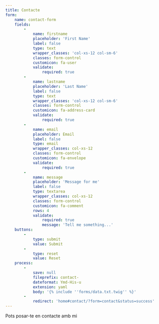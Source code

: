 ```yaml
---
title: Contacte
form:
    name: contact-form
    fields:
        -
            name: firstname
            placeholder: 'First Name'
            label: false
            type: text
            wrapper_classes: 'col-xs-12 col-sm-6'
            classes: form-control
            customicon: fa-user
            validate:
                required: true
        -
            name: lastname
            placeholder: 'Last Name'
            label: false
            type: text
            wrapper_classes: 'col-xs-12 col-sm-6'
            classes: form-control
            customicon: fa-address-card
            validate:
                required: true
        -
            name: email
            placeholder: Email
            label: false
            type: email
            wrapper_classes: col-xs-12
            classes: form-control
            customicon: fa-envelope
            validate:
                required: true
        -
            name: message
            placeholder: 'Message for me'
            label: false
            type: textarea
            wrapper_classes: col-xs-12
            classes: form-control
            customicon: fa-comment
            rows: 4
            validate:
                required: true
                message: 'Tell me something...'
    buttons:
        -
            type: submit
            value: Submit
        -
            type: reset
            value: Reset
    process:
        -
            save: null
            fileprefix: contact-
            dateformat: Ymd-His-u
            extension: yaml
            body: '{% include ''forms/data.txt.twig'' %}'
        -
            redirect: 'home#contact/?form=contact&status=success'
---
```


Pots posar-te en contacte amb mi
